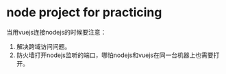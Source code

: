 # node project for practicing

当用vuejs连接nodejs的时候要注意：
1. 解决跨域访问问题。
2. 防火墙打开nodejs监听的端口，哪怕nodejs和vuejs在同一台机器上也需要打开。
